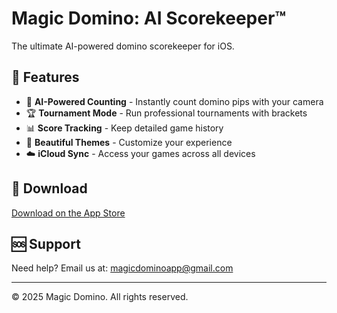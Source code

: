 # Magic Domino: AI Scorekeeper™

The ultimate AI-powered domino scorekeeper for iOS.

## 🎯 Features
- 🤖 **AI-Powered Counting** - Instantly count domino pips with your camera
- 🏆 **Tournament Mode** - Run professional tournaments with brackets
- 📊 **Score Tracking** - Keep detailed game history
- 🎨 **Beautiful Themes** - Customize your experience
- ☁️ **iCloud Sync** - Access your games across all devices

## 📱 Download

[Download on the App Store]([https://apps.apple.com/app/magic-domino-ai-scorekeeper/id6738494348](https://apps.apple.com/us/app/magic-domino-ai-scorekeeper/id6747228055?uo=4))

## 🆘 Support

Need help? Email us at: [magicdominoapp@gmail.com](mailto:magicdominoapp@gmail.com)

---

© 2025 Magic Domino. All rights reserved.
